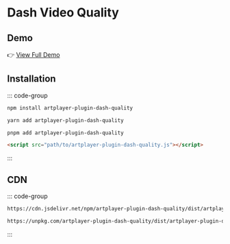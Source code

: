 # Dash Video Quality

## Demo

👉 [View Full Demo](https://artplayer.org/?libs=https://cdnjs.cloudflare.com/ajax/libs/dashjs/4.5.2/dash.all.min.js%0A./uncompiled/artplayer-plugin-dash-quality/index.js&example=dash.quality)

## Installation

::: code-group

```bash [npm]
npm install artplayer-plugin-dash-quality
```

```bash [yarn]
yarn add artplayer-plugin-dash-quality
```

```bash [pnpm]
pnpm add artplayer-plugin-dash-quality
```

```html [script]
<script src="path/to/artplayer-plugin-dash-quality.js"></script>
```

:::

## CDN

::: code-group

```bash [jsdelivr.net]
https://cdn.jsdelivr.net/npm/artplayer-plugin-dash-quality/dist/artplayer-plugin-dash-quality.js
```

```bash [unpkg.com]
https://unpkg.com/artplayer-plugin-dash-quality/dist/artplayer-plugin-dash-quality.js
```

:::